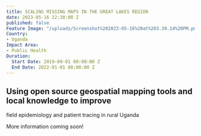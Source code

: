 ```yaml
---
title: SCALING MISSING MAPS IN THE GREAT LAKES REGION
date: 2023-05-16 22:38:00 Z
published: false
Feature Image: "/uploads/Screenshot%202023-05-16%20at%203.39.14%20PM.png"
Country:
- Uganda
Impact Area:
- Public Health
Duration:
  Start Date: 2019-09-01 00:00:00 Z
  End Date: 2022-01-01 00:00:00 Z
---
```


## Using open source geospatial mapping tools and local knowledge to improve
field epidemiology and patient tracing in rural Uganda

More information coming soon!